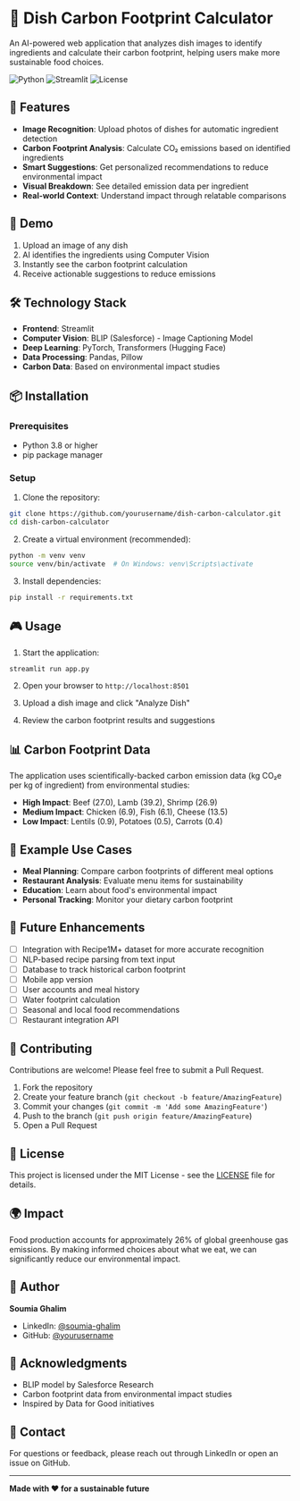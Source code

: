 # 🌱 Dish Carbon Footprint Calculator

An AI-powered web application that analyzes dish images to identify ingredients and calculate their carbon footprint, helping users make more sustainable food choices.

![Python](https://img.shields.io/badge/Python-3.8+-blue.svg)
![Streamlit](https://img.shields.io/badge/Streamlit-1.29.0-FF4B4B.svg)
![License](https://img.shields.io/badge/License-MIT-green.svg)

## 🎯 Features

- **Image Recognition**: Upload photos of dishes for automatic ingredient detection
- **Carbon Footprint Analysis**: Calculate CO₂ emissions based on identified ingredients
- **Smart Suggestions**: Get personalized recommendations to reduce environmental impact
- **Visual Breakdown**: See detailed emission data per ingredient
- **Real-world Context**: Understand impact through relatable comparisons

## 🚀 Demo

1. Upload an image of any dish
2. AI identifies the ingredients using Computer Vision
3. Instantly see the carbon footprint calculation
4. Receive actionable suggestions to reduce emissions

## 🛠️ Technology Stack

- **Frontend**: Streamlit
- **Computer Vision**: BLIP (Salesforce) - Image Captioning Model
- **Deep Learning**: PyTorch, Transformers (Hugging Face)
- **Data Processing**: Pandas, Pillow
- **Carbon Data**: Based on environmental impact studies

## 📦 Installation

### Prerequisites

- Python 3.8 or higher
- pip package manager

### Setup

1. Clone the repository:
```bash
git clone https://github.com/yourusername/dish-carbon-calculator.git
cd dish-carbon-calculator
```

2. Create a virtual environment (recommended):
```bash
python -m venv venv
source venv/bin/activate  # On Windows: venv\Scripts\activate
```

3. Install dependencies:
```bash
pip install -r requirements.txt
```

## 🎮 Usage

1. Start the application:
```bash
streamlit run app.py
```

2. Open your browser to `http://localhost:8501`

3. Upload a dish image and click "Analyze Dish"

4. Review the carbon footprint results and suggestions

## 📊 Carbon Footprint Data

The application uses scientifically-backed carbon emission data (kg CO₂e per kg of ingredient) from environmental studies:

- **High Impact**: Beef (27.0), Lamb (39.2), Shrimp (26.9)
- **Medium Impact**: Chicken (6.9), Fish (6.1), Cheese (13.5)
- **Low Impact**: Lentils (0.9), Potatoes (0.5), Carrots (0.4)

## 🧪 Example Use Cases

- **Meal Planning**: Compare carbon footprints of different meal options
- **Restaurant Analysis**: Evaluate menu items for sustainability
- **Education**: Learn about food's environmental impact
- **Personal Tracking**: Monitor your dietary carbon footprint

## 🔮 Future Enhancements

- [ ] Integration with Recipe1M+ dataset for more accurate recognition
- [ ] NLP-based recipe parsing from text input
- [ ] Database to track historical carbon footprint
- [ ] Mobile app version
- [ ] User accounts and meal history
- [ ] Water footprint calculation
- [ ] Seasonal and local food recommendations
- [ ] Restaurant integration API

## 🤝 Contributing

Contributions are welcome! Please feel free to submit a Pull Request.

1. Fork the repository
2. Create your feature branch (`git checkout -b feature/AmazingFeature`)
3. Commit your changes (`git commit -m 'Add some AmazingFeature'`)
4. Push to the branch (`git push origin feature/AmazingFeature`)
5. Open a Pull Request

## 📝 License

This project is licensed under the MIT License - see the [LICENSE](LICENSE) file for details.

## 🌍 Impact

Food production accounts for approximately 26% of global greenhouse gas emissions. By making informed choices about what we eat, we can significantly reduce our environmental impact.

## 👤 Author

**Soumia Ghalim**

- LinkedIn: [@soumia-ghalim](https://www.linkedin.com/in/soumia-ghalim/)
- GitHub: [@yourusername](https://github.com/yourusername)

## 🙏 Acknowledgments

- BLIP model by Salesforce Research
- Carbon footprint data from environmental impact studies
- Inspired by Data for Good initiatives

## 📧 Contact

For questions or feedback, please reach out through LinkedIn or open an issue on GitHub.

---

**Made with ❤️ for a sustainable future**
